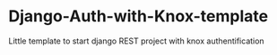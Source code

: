 # Django-Auth-with-Knox-template
Little template to start  django REST project with knox authentification
